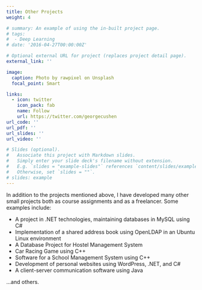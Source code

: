 ```yaml
---
title: Other Projects
weight: 4

# summary: An example of using the in-built project page.
# tags:
#  - Deep Learning
# date: '2016-04-27T00:00:00Z'

# Optional external URL for project (replaces project detail page).
external_link: ''

image:
  caption: Photo by rawpixel on Unsplash
  focal_point: Smart

links:
  - icon: twitter
    icon_pack: fab
    name: Follow
    url: https://twitter.com/georgecushen
url_code: ''
url_pdf: ''
url_slides: ''
url_video: ''

# Slides (optional).
#   Associate this project with Markdown slides.
#   Simply enter your slide deck's filename without extension.
#   E.g. `slides = "example-slides"` references `content/slides/example-slides.md`.
#   Otherwise, set `slides = ""`.
# slides: example
---
```


In addition to the projects mentioned above, I have developed many other small projects both as course assignments and as a freelancer. Some examples include:

- A project in .NET technologies, maintaining databases in MySQL using C#
- Implementation of a shared address book using OpenLDAP in an Ubuntu Linux environment
- A Database Project for Hostel Management System
- Car Racing Game using C++
- Software for a School Management System using C++
- Development of personal websites using WordPress, .NET, and C#
- A client-server communication software using Java

...and others.
